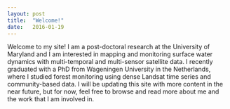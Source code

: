 ```yaml
---
layout: post
title:  "Welcome!"
date:   2016-01-19
---
```


Welcome to my site! I am a post-doctoral research at the University of Maryland and I am interested in mapping and monitoring surface water dynamics with multi-temporal and multi-sensor satellite data. I recently graduated with a PhD from Wageningen University in the Netherlands, where I studied forest monitoring using dense Landsat time series and community-based data. I will be updating this site with more content in the near future, but for now, feel free to browse and read more about me and the work that I am involved in.